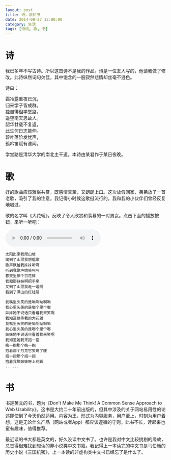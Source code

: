 ```yaml
---
layout: post
title: 诗，歌和书
date: 2014-08-27 12:00:00
category: 生活
tags: [诗词, 歌, 书]
---
```


# 诗

我已多年不写古诗。所以这首诗不是我的作品。诗是一位友人写的，他请我做了修改。此诗纵然词句欠佳，其中饱含的一股寂然悲情却丝毫不逊色。

<!--more-->

诗曰：

霜冷露重夜已沉，  
归来学子皆成群。  
独自徘徊学堂路，  
遥望南天思故人。  
韶华廿载不复返，  
此生何日志能伸。  
碧叶落阶发忧声，  
孤吟笛赋有谁闻。  

学堂路是清华大学的南北主干道。本诗由某君作于某日夜晚。

# 歌

好的歌曲应该雅俗共赏，既感情真挚，又朗朗上口。这次放假回家，弟弟放了一首老歌，吸引了我的注意。我记得小时候这歌挺流行的，我和我的小伙伴们曾经反复地唱过。

歌的名字叫《大花轿》，反映了令人欣赏和羡慕的一对男女。点击下面的播放按钮，来听一听吧：

<audio src="https://github.com/shengbin/storage/raw/refs/heads/main/da-hua-jiao.mp3" type="audio/mpeg" 
        preload="auto" controls="controls" loop="loop">
我去，你的浏览器竟然不支持HTML5？！赶紧去下个[真正的浏览器](https://www.google.com/intl/en/chrome/browser/)吧。
</audio>

    太阳出来我爬山坡
    爬到了山顶我想唱歌
    歌声飘给我妹妹听啊
    听到我歌声她笑呵呵
    春天里那个百花鲜
    我和那妹妹啊把手牵
    又到了山顶我走一遍啊
    看到了满山的红牡鹃

    我嘴里头笑的是呦啊呦啊呦
    我心里头美的是啷个里个啷
    妹妹她不说话只看着我来笑啊
    我知道她等我的大花轿
    我嘴里头笑的是呦啊呦啊呦
    我心里头美的是啷个里个啷
    妹妹她不说话只看着我来笑啊
    我知道她我来抱一抱
    抱一抱那个抱一抱
    抱着那个月亮它笑弯了腰
    抱一抱那个抱一抱
    抱着我那妹妹呀上花轿
    ......
    
# 书

书是英文的书，题为《Don't Make Me Think! A Common Sense Approach to Web Usability》。这书是大约二十年前出版的，但其中涉及的关于网站易用性的论述即使到了今天仍然适用。内容为王，形式为内容服务，用户至上，时刻为用户着想，这是无论什么产品（网站或者App）都应该遵循的守则。此书不长，读起来也蛮有趣味，值得推荐。

最近读的书大都是英文的，好久没读中文书了。也许是我对中文比较挑剔的缘故，总觉得很难找到想读的非小说类中文书籍。我记得上一本读完的中文书是马伯庸的历史小说《三国机密》，上一本读的非虚构类中文书已经忘了是什么了。
